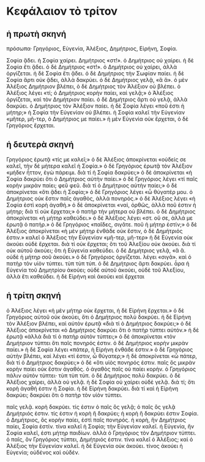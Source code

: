 # Κεφάλαιον τὸ τρίτον

## ἡ πρωτὴ σκηνή
πρόσωπα· Γρηγόριος, Εὐγενία, Ἀλέξιος, Δημήτριος, Εἰρήνη, Σοφία.

Σοφία ᾄδει. ἡ Σοφία χαίρει.
Δημήτριος «στ!». ὁ Δημήτριος οὐ χαίρει.
ἡ δὲ Σοφία ἔτι ᾄδει.
ὁ δὲ Δημήτριος «στ!». ὁ Δημήτριος οὐ χαίρει, ἀλλὰ ὀργίζεται.
ἡ δὲ Σοφία ἔτι ᾄδει.
ὁ δὲ Δημήτριος τὴν Σωφίαν παίει.
ἡ δὲ Σοφία ἄρτι οὐκ ᾄδει, ἀλλὰ δακρύει.
ὁ δὲ Δημήτριος γελᾷ, «ἃ ἅ».
ὁ μὲν Ἀλέξιος Δημήτριον βλέπει, ὁ δὲ Δημήτριος τὸν Ἀλέξιον οὐ βλέπει.
ὁ Ἀλέξιος λέγει «τί; ὁ Δημήτριος κορὴν παίει, καὶ γελᾷ;»
ὁ Ἀλέξιος ὀργίζεται, καὶ τὸν Δημήτριον παίει.
ὁ δὲ Δημήτριος ἄρτι οὐ γελᾷ, ἀλλὰ δακρύει. ὁ Δημήτριος τὸν Ἀλέξιον παίει.
ἡ δὲ Σοφία λέγει «ποῦ ἐστι ἡ μήτηρ;»
ἡ Σοφία τὴν Εὐγενίαν οὐ βλέπει. ἡ Σοφία καλεῖ τὴν Εὐγενίαν «μῆτερ, μῆ-τερ, ὁ Δημήτριος με παίει.»
ἡ μὲν Εὐγενία οὐκ ἔρχεται, ὁ δὲ Γρηγόριος ἔρχεται.

## ἡ δευτερὰ σκηνή
Γρηγόριος ἐρωτᾷ «τίς με καλεῖ;»
ὁ δὲ Ἀλέξιος ἀποκρίνεται «οὐδείς σε καλεῖ, τὴν δὲ μήτερα καλεῖ ἡ Σοφία.»
ὁ δὲ Γρηγόριος ἐρωτᾷ τὸν Ἀλέξιον «μήδεν ἧττον, ἐγὼ πάρειμι. διὰ τί ἡ Σοφία δακρύει;»
ὁ δὲ ἀποκρίνεται «ἡ Σοφία δακρύει ὅτι ὁ Δημήτριος αὐτὴν παίει.»
ὁ δὲ Γρηγόριος λέγει «τί παῖς κορὴν μικρὰν παίει; φεῦ φεῦ. διὰ τί ὁ Δημήτριος αὐτὴν παίει;»
ὁ δὲ ἀποκρίνεται «ὅτι ᾄδει ἡ Σοφία;»
ὁ δὲ Γρηγόριος λέγει «ὦ θύγατέρ μου. ὁ Δημήτριος οὐκ ἔστιν παῖς ἀγαθὸς, ἀλλὰ πονηρός.»
ὁ δὲ Ἀλέξιος λέγει «ἡ Σοφία ἐστὶ κορὴ ἀγαθή.»
ὁ δὲ ἀποκρίνεται «ναὶ, ὀρθῶς, ἀλλὰ ποῦ ἐστιν ἡ μήτηρ; διὰ τί οὐκ ἔρχεται;» ὁ πατὴρ τὴν μήτερα οὐ βλέπει.
ὁ δὲ Δημήτριος ἀποκρίνεται «ἡ μήτηρ καθεύδει.»
ὁ δὲ Ἀλέξιος λέγει «στ. οὔ σε, ἀλλά με ἐρωτᾷ ὁ πατήρ.»
ὁ δὲ Γρηγόριος «παῖδες, σιγᾶτε. ποῦ ἡ μήτηρ ἐστίν;»
ὁ δὲ Ἀλέξιος ἀποκρίνεται «ἡ μὲν μήτηρ ἐνθάδε οὐκ ἔστιν, ὁ δὲ Δημήτριός ἐστιν.»
καλεῖ ὁ Ἀλέξιος τὴν Εὐγενίαν «μῆ-τερ, μῆ-τερ»
ἡ δὲ Εὐγενία οὐκ ἀκούει οὐδὲ ἔρχεται. διὰ τί οὐκ ἔρχεται; ὃτι τοῦ Ἀλεξίου οὐκ ἀκούει. διὰ τί οὐκ αὐτοῦ ἀκούει; ὃτι ἡ Εὐγενία καθεύδει.
ὁ δὲ Δημήτριος γελᾷ, «ἃ ἅ. οὐδὲ ἡ μήτηρ σοῦ ἀκούει.»
ὁ δὲ Γρηγόριος ὀργίζεται. λέγει «σιγᾶ». καὶ ὁ πατὴρ τὸν υἱὸν τύπτει. τὺπ τὺπ τύπ.
ὁ δὲ Δημήτριος ἄρτι δακρύει.
ἆρα ἡ Εὐγενία τοῦ Δημητρίου ἀκούει; οὐδὲ αὐτοῦ ἀκούει, οὐδὲ τοῦ Ἀλεξίου, ἀλλὰ ἔτι καθεύδει.
ἡ δὲ Εἰρήνη καὶ ἀκούει καὶ ἔρχεται

## ἡ τρίτη σκηνή

ὁ Ἀλέξιος λέγει «ἡ μὲν μήτηρ οὐκ ἔρχεται, ἡ δὲ Εἰρήνη ἔρχεται.»
ὁ δὲ Γρηγόριος αὐτοῦ οὐκ ἀκούει, ὅτι ὁ Δημήτριος πολὺ δακρύει.
ἡ δὲ Εἰρήνη τὸν Ἀλέξιον βλέπει, καὶ αὐτὸν ἐρωτᾷ «διὰ τί ὁ Δημήτριος δακρύει;»
ὁ δὲ Ἀλέξιος ἀποκρίνεται «ὁ Δημήτριος δακρύει ὃτι ὁ πατὴρ τύπτει αὐτόν.»
ἡ δὲ ἐρωτᾷ «ἀλλὰ διὰ τί ὁ πατὴρ αὐτὸν τύπτει;»
ὁ δὲ ἀποκρίνεται «τὸν Δημήτριον τύπτει ὃτι παῖς πονηρός ἐστιν. ὁ δὲ Δημήτριος κορὴν μικρὰν παίει.»
ἡ δὲ Σοφία λέγει «πάτερ, ἡ Εἰρήνη ἐνθάδε ἐστιν.»
ὁ δὲ Γρηγόριος αὐτὴν βλέπει, καὶ λέγει «τί ἐστιν, ὦ θύγατερ;»
ἡ δὲ ἀποκρίνεται «ὦ πάτερ, διὰ τί ὁ Δημήτριος δακρύει;»
ὁ δὲ «ὃτι υἱὸς πονηρός ἐστιν. παῖς ὃς μικρὰν κορὴν παίει οὐκ ἔστιν ἀγαθός. ὁ ἀγαθὸς παῖς οὐ παίει κορὴν.
ὁ Γρηγόριος πάλιν αὐτὸν τύπτει· τὺπ τὺπ τύπ. ὁ δὲ Δημήτριος πολὺ δακρύει. ὁ δὲ Ἀλέξιος χαίρει, ἀλλὰ οὐ γελᾷ. ἡ δὲ Σοφία οὐ χαίρει οὐδὲ γελᾷ. διὰ τί; ὅτι κορὴ ἀγαθή ἐστιν ἡ Σοφία. ἡ δὲ Εἰρήνη δακρύει. διὰ τί καὶ ἡ Εἰρήνη δακρύει; δακρύει ὅτι ὁ πατὴρ τὸν υἱὸν τύπτει.

παῖς γελᾷ. κορὴ δακρύει. τίς ἐστιν ὁ παῖς ὃς γελᾷ; ὁ παῖς ὃς γελᾷ Δημήτριός ἐστιν. τίς ἐστιν ἡ κορὴ ἣ δακρύει; ἡ κορὴ ἣ δακρύει ἐστιν Σοφία.
ὁ Δημήτριος, ὃς κορὴν παίει, ἐστὶ παῖς πονηρός. ἡ κορὴ, ἣν Δημήτριος παίει, Σοφία ἐστίν.
τίνα καλεῖ ἡ Σοφία; τὴν Εὐγενίαν καλεῖ. ἡ Εὐγενία, ἣν Σοφία καλεῖ, ἐστι μήτηρ παιδίων. ἀλλὰ ὁ Γρηγόριος τὸν Δημήτριον τύπτει. ὁ παῖς, ὃν Γρηγόριος τύπτει, Δημήτριός ἐστιν.
τίνα καλεῖ ὁ Ἀλέξιος; καὶ ὁ Ἀλέξιος τὴν Εὐγενίαν καλεῖ. ἡ δὲ Εὐγενία οὐκ ἀκούει. τίνος ἀκούει ἡ Εὐγενία; οὐδένος καὶ οὐδέν.
